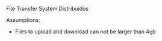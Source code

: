 File Transfer System Distribuidos

Assumptions:

- Files to upload and download can not be larger than 4gb
